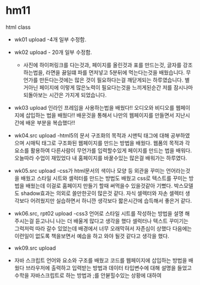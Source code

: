 # hm11
html class


- wk01 upload
  -4개 일부 수정함.
- wk02 upload - 20개 일부 수정함.
  - 사진에 하이퍼링크를 다는것과, 페이지를 올린것과 표를 만드는것, 
    글자를 강조하는법을, 라면을 끓일떄 파를 먼저넣고 5분뒤에 먹는다는것을 배웠습니다.
    무언가를 만든다는것에는 많은 것이 필요하다는걸 깨닫게되는 하루였습니다.
    별거아닌 페이지에 이렇게 많은노력이 필요다는것을 느끼게된순간
    저를 잠시나마 되돌아보는 시간은 가지게 되었습니다.
- wk03 upload 
 인라인 프레임을 사용하는법을 배웠다!!
 오디오와 비디오를 웹페이지에 삽입하는 법을 배웠다!!
 배운것을 통해서 나만의 웹페이지를 만들면서 지난시간에 배운 부분을 복습했다!!

-  wk04.src upload
 -html5의 문서 구조화의 목적과 시맨틱 태그에 대해 공부하였으며
시매틱 태그로 구조화된 웹페이지를 만드는 방법을 배웠다.
웹폼의 목적과 각요소를 활용하여 다른사람이 무언가를 입력할수있게 페이지를 만드는 법을 배워다.
오늘따라 수업이 재밌었다 내 홈페이지를 바꿀수있는 많은걸 배워가는 하루였다.

- wk05.src upload
 -css가 html문서의 색이나 모양 등 외관을 꾸미는 언어라는것을 배웠고  스타일 시트와 
 셀럭터를 만드는 방법도 배웠고 css로 텍스트를 꾸미는 방법을 배웠는데 이걸로 홈페이지
 만들기 할때 써먹을수 있을것같아 기뻤다. 박스모델도 shadow효과는 의외로 쓸만한곳이 
 많은것 같다. 자식 셀렉터와 자손 셀렉터 생각보다 어려웠지만 실습하면서 하니깐
 생각보다 짧은시간에 습득해서 좋은거 같다.
 
- wk06.src, rpt02 upload
 -css3 언어로 스타일 시트를 작성하는 방법을 설명 해주시는걸 듣고나니 나는 더 배울게 많다고 
 생각을 했다 셀럭터나 텍스트 꾸미기는 그럭저럭 따라 갈수 있었는데 배경에서 너무 
 오래막혀서 자존심이 상했다 다음에는 이런일이 없도록 책을보면서 예습을 하고 와야
 될것 같다고 생각을 했다.

- wk09.src upload
 - 자바 스크립트 언어와 요소와 구조를 배웠고 코드를 웹페이지에 삽입하는 방법을 배웠다
 브라우저에 출력하고 입력받는 방법과 데이터 타입변수에 대해 설명을 들었고
 수학을 자바스크립트로 하는 방법과 ;를 안붇힐수있는 상황에 대하여 
